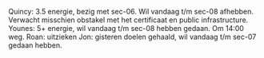 Quincy: 3.5 energie, bezig met sec-06. Wil vandaag t/m sec-08 afhebben. Verwacht misschien obstakel met het certificaat en public infrastructure.
Younes: 5+ energie, wil vandaag t/m sec-08 hebben gedaan. Om 14:00 weg.
Roan: uitzieken
Jon: gisteren doelen gehaald, wil vandaag t/m sec-07 gedaan hebben.